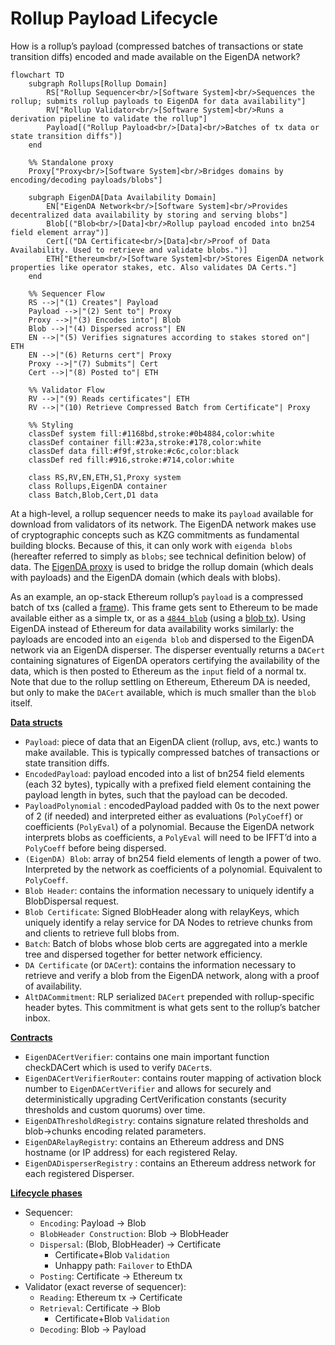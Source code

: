 # Rollup Payload Lifecycle

How is a rollup’s payload (compressed batches of transactions or state transition diffs) encoded and made available on the EigenDA network?

```mermaid
flowchart TD
    subgraph Rollups[Rollup Domain]
        RS["Rollup Sequencer<br/>[Software System]<br/>Sequences the rollup; submits rollup payloads to EigenDA for data availability"]
        RV["Rollup Validator<br/>[Software System]<br/>Runs a derivation pipeline to validate the rollup"]
        Payload[("Rollup Payload<br/>[Data]<br/>Batches of tx data or state transition diffs")]
    end

    %% Standalone proxy
    Proxy["Proxy<br/>[Software System]<br/>Bridges domains by encoding/decoding payloads/blobs"]

    subgraph EigenDA[Data Availability Domain]
        EN["EigenDA Network<br/>[Software System]<br/>Provides decentralized data availability by storing and serving blobs"]
        Blob[("Blob<br/>[Data]<br/>Rollup payload encoded into bn254 field element array")]
        Cert[("DA Certificate<br/>[Data]<br/>Proof of Data Availability. Used to retrieve and validate blobs.")]
        ETH["Ethereum<br/>[Software System]<br/>Stores EigenDA network properties like operator stakes, etc. Also validates DA Certs."]
    end

    %% Sequencer Flow
    RS -->|"(1) Creates"| Payload
    Payload -->|"(2) Sent to"| Proxy
    Proxy -->|"(3) Encodes into"| Blob
    Blob -->|"(4) Dispersed across"| EN
    EN -->|"(5) Verifies signatures according to stakes stored on"| ETH
    EN -->|"(6) Returns cert"| Proxy
    Proxy -->|"(7) Submits"| Cert
    Cert -->|"(8) Posted to"| ETH
    
    %% Validator Flow
    RV -->|"(9) Reads certificates"| ETH
    RV -->|"(10) Retrieve Compressed Batch from Certificate"| Proxy

    %% Styling
    classDef system fill:#1168bd,stroke:#0b4884,color:white
    classDef container fill:#23a,stroke:#178,color:white
    classDef data fill:#f9f,stroke:#c6c,color:black
    classDef red fill:#916,stroke:#714,color:white
    
    class RS,RV,EN,ETH,S1,Proxy system
    class Rollups,EigenDA container
    class Batch,Blob,Cert,D1 data
```

At a high-level, a rollup sequencer needs to make its `payload` available for download from validators of its network. The EigenDA network makes use of cryptographic concepts such as KZG commitments as fundamental building blocks. Because of this, it can only work with `eigenda blobs` (hereafter referred to simply as `blobs`; see technical definition below) of data. The [EigenDA proxy](https://github.com/Layr-Labs/eigenda-proxy) is used to bridge the rollup domain (which deals with payloads) and the EigenDA domain (which deals with blobs).

As an example, an op-stack Ethereum rollup’s `payload` is a compressed batch of txs (called a [frame](https://specs.optimism.io/protocol/derivation.html#frame-format)). This frame gets sent to Ethereum to be made available either as a simple tx, or as a [`4844 blob`](https://eips.ethereum.org/EIPS/eip-4844#type-aliases) (using a [blob tx](https://eips.ethereum.org/EIPS/eip-4844#blob-transaction)). Using EigenDA instead of Ethereum for data availability works similarly: the payloads are encoded into an `eigenda blob`  and dispersed to the EigenDA network via an EigenDA disperser. The disperser eventually returns a `DACert` containing signatures of EigenDA operators certifying the availability of the data, which is then posted to Ethereum as the `input` field of a normal tx. Note that due to the rollup settling on Ethereum, Ethereum DA is needed, but only to make the `DACert` available, which is much smaller than the `blob` itself.

[**Data structs**](./3-data-structs.md)

- `Payload`: piece of data that an EigenDA client (rollup, avs, etc.) wants to make available. This is typically compressed batches of transactions or state transition diffs.
- `EncodedPayload`: payload encoded into a list of bn254 field elements (each 32 bytes), typically with a prefixed field element containing the payload length in bytes, such that the payload can be decoded.
- `PayloadPolynomial` : encodedPayload padded with 0s to the next power of 2 (if needed) and interpreted either as evaluations (`PolyCoeff`) or coefficients (`PolyEval`) of a polynomial. Because the EigenDA network interprets blobs as coefficients, a `PolyEval` will need to be IFFT’d into a `PolyCoeff` before being dispersed.
- `(EigenDA) Blob`: array of bn254 field elements of length a power of two. Interpreted by the network as coefficients of a polynomial. Equivalent to `PolyCoeff`.
- `Blob Header`: contains the information necessary to uniquely identify a BlobDispersal request.
- `Blob Certificate`: Signed BlobHeader along with relayKeys, which uniquely identify a relay service for DA Nodes to retrieve chunks from and clients to retrieve full blobs from.
- `Batch`: Batch of blobs whose blob certs are aggregated into a merkle tree and dispersed together for better network efficiency.
- `DA Certificate` (or `DACert`): contains the information necessary to retrieve and verify a blob from the EigenDA network, along with a proof of availability.
- `AltDACommitment`: RLP serialized `DACert` prepended with rollup-specific header bytes. This commitment is what gets sent to the rollup’s batcher inbox.

[**Contracts**](./4-contracts.md)

- `EigenDACertVerifier`: contains one main important function checkDACert which is used to verify `DACert`s.
- `EigenDACertVerifierRouter`: contains router mapping of activation block number to `EigenDACertVerifier` and allows for securely and deterministically upgrading CertVerification constants (security thresholds and custom quorums) over time.
- `EigenDAThresholdRegistry`: contains signature related thresholds and blob→chunks encoding related parameters.
- `EigenDARelayRegistry`: contains an Ethereum address and DNS hostname (or IP address) for each registered Relay.
- `EigenDADisperserRegistry` : contains an Ethereum address network for each registered Disperser.

[**Lifecycle phases**](./5-lifecycle-phases.md)

- Sequencer:
    - `Encoding`: Payload → Blob
    - `BlobHeader Construction`: Blob → BlobHeader
    - `Dispersal`: (Blob, BlobHeader) → Certificate
        - Certificate+Blob `Validation`
        - Unhappy path: `Failover` to EthDA
    - `Posting`: Certificate → Ethereum tx
- Validator (exact reverse of sequencer):
    - `Reading`: Ethereum tx → Certificate
    - `Retrieval`: Certificate → Blob
        - Certificate+Blob `Validation`
    - `Decoding`: Blob → Payload
